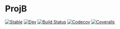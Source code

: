 # ProjB

[![Stable](https://img.shields.io/badge/docs-stable-blue.svg)](https://tkf.github.io/ProjB.jl/stable)
[![Dev](https://img.shields.io/badge/docs-dev-blue.svg)](https://tkf.github.io/ProjB.jl/dev)
[![Build Status](https://travis-ci.com/tkf/ProjB.jl.svg?branch=master)](https://travis-ci.com/tkf/ProjB.jl)
[![Codecov](https://codecov.io/gh/tkf/ProjB.jl/branch/master/graph/badge.svg)](https://codecov.io/gh/tkf/ProjB.jl)
[![Coveralls](https://coveralls.io/repos/github/tkf/ProjB.jl/badge.svg?branch=master)](https://coveralls.io/github/tkf/ProjB.jl?branch=master)
